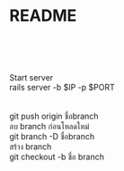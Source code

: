 # README

<br/>
<br/>
<br/>

Start server<br/> 
rails server -b $IP -p $PORT<br/>
<br/><br/>
git push origin ชื่อbranch<br/>
ลบ branch ก่อนโหลดใหม่<br/>
git branch -D ชื่อbranch<br/>
สร้าง branch<br/>
git checkout -b ชื่อ branch<br/>
